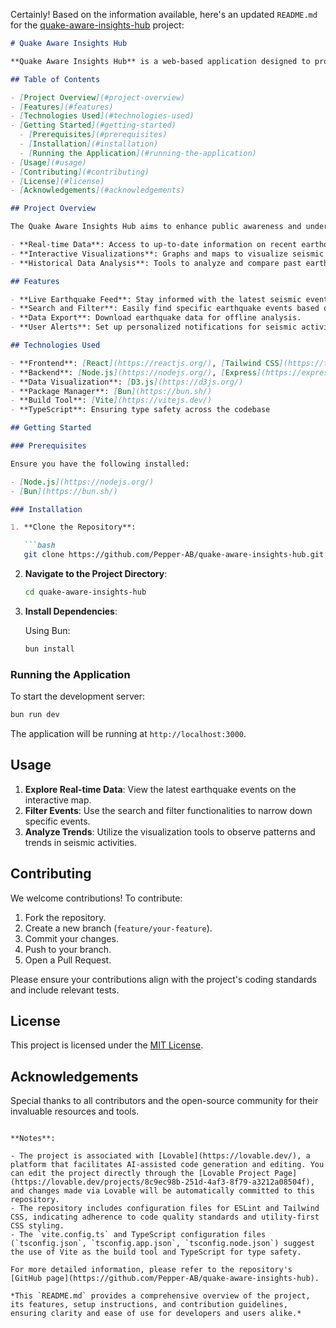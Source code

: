 Certainly! Based on the information available, here's an updated `README.md` for the [quake-aware-insights-hub](https://github.com/Pepper-AB/quake-aware-insights-hub) project:

```markdown
# Quake Aware Insights Hub

**Quake Aware Insights Hub** is a web-based application designed to provide real-time earthquake data and analytics. Leveraging modern web technologies, it offers users timely and insightful information about seismic activities worldwide.

## Table of Contents

- [Project Overview](#project-overview)
- [Features](#features)
- [Technologies Used](#technologies-used)
- [Getting Started](#getting-started)
  - [Prerequisites](#prerequisites)
  - [Installation](#installation)
  - [Running the Application](#running-the-application)
- [Usage](#usage)
- [Contributing](#contributing)
- [License](#license)
- [Acknowledgements](#acknowledgements)

## Project Overview

The Quake Aware Insights Hub aims to enhance public awareness and understanding of earthquake occurrences by providing:

- **Real-time Data**: Access to up-to-date information on recent earthquakes.
- **Interactive Visualizations**: Graphs and maps to visualize seismic activity patterns.
- **Historical Data Analysis**: Tools to analyze and compare past earthquake data.

## Features

- **Live Earthquake Feed**: Stay informed with the latest seismic events as they happen.
- **Search and Filter**: Easily find specific earthquake events based on various parameters.
- **Data Export**: Download earthquake data for offline analysis.
- **User Alerts**: Set up personalized notifications for seismic activities in chosen regions.

## Technologies Used

- **Frontend**: [React](https://reactjs.org/), [Tailwind CSS](https://tailwindcss.com/)
- **Backend**: [Node.js](https://nodejs.org/), [Express](https://expressjs.com/)
- **Data Visualization**: [D3.js](https://d3js.org/)
- **Package Manager**: [Bun](https://bun.sh/)
- **Build Tool**: [Vite](https://vitejs.dev/)
- **TypeScript**: Ensuring type safety across the codebase

## Getting Started

### Prerequisites

Ensure you have the following installed:

- [Node.js](https://nodejs.org/)
- [Bun](https://bun.sh/)

### Installation

1. **Clone the Repository**:

   ```bash
   git clone https://github.com/Pepper-AB/quake-aware-insights-hub.git
   ```

2. **Navigate to the Project Directory**:

   ```bash
   cd quake-aware-insights-hub
   ```

3. **Install Dependencies**:

   Using Bun:

   ```bash
   bun install
   ```

### Running the Application

To start the development server:

```bash
bun run dev
```

The application will be running at `http://localhost:3000`.

## Usage

1. **Explore Real-time Data**: View the latest earthquake events on the interactive map.
2. **Filter Events**: Use the search and filter functionalities to narrow down specific events.
3. **Analyze Trends**: Utilize the visualization tools to observe patterns and trends in seismic activities.

## Contributing

We welcome contributions! To contribute:

1. Fork the repository.
2. Create a new branch (`feature/your-feature`).
3. Commit your changes.
4. Push to your branch.
5. Open a Pull Request.

Please ensure your contributions align with the project's coding standards and include relevant tests.

## License

This project is licensed under the [MIT License](LICENSE).

## Acknowledgements

Special thanks to all contributors and the open-source community for their invaluable resources and tools.
```

**Notes**:

- The project is associated with [Lovable](https://lovable.dev/), a platform that facilitates AI-assisted code generation and editing. You can edit the project directly through the [Lovable Project Page](https://lovable.dev/projects/8c9ec98b-251d-4af3-8f79-a3212a08504f), and changes made via Lovable will be automatically committed to this repository.
- The repository includes configuration files for ESLint and Tailwind CSS, indicating adherence to code quality standards and utility-first CSS styling.
- The `vite.config.ts` and TypeScript configuration files (`tsconfig.json`, `tsconfig.app.json`, `tsconfig.node.json`) suggest the use of Vite as the build tool and TypeScript for type safety.

For more detailed information, please refer to the repository's [GitHub page](https://github.com/Pepper-AB/quake-aware-insights-hub).

*This `README.md` provides a comprehensive overview of the project, its features, setup instructions, and contribution guidelines, ensuring clarity and ease of use for developers and users alike.* 
